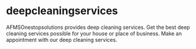 # deepcleaningservices
AFMSOnestopsolutions provides deep cleaning services. Get the best deep cleaning services possible for your house or place of business. Make an appointment with our deep cleaning services.
